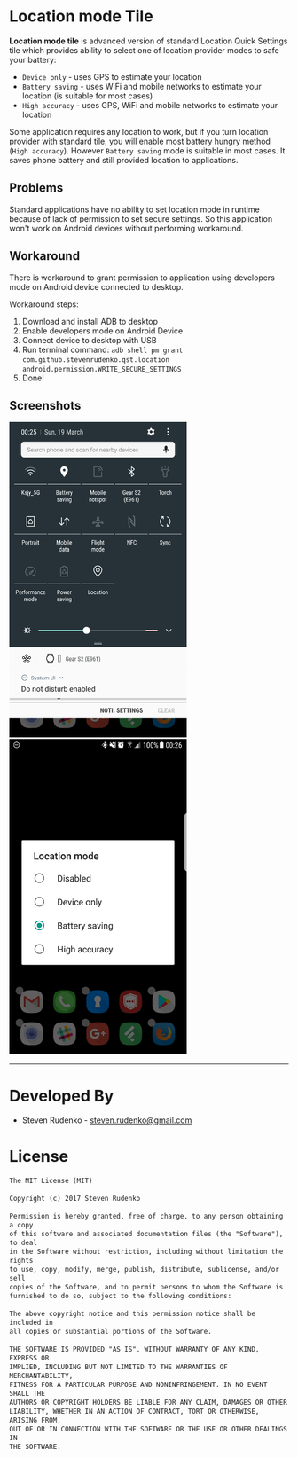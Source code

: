 Location mode Tile
===================

**Location mode tile** is advanced version of standard Location Quick Settings tile which provides ability to select one of location provider modes to safe your battery:
* `Device only` - uses GPS to estimate your location
* `Battery saving` - uses WiFi and mobile networks to estimate your location (is suitable for most cases)
* `High accuracy` - uses GPS, WiFi and mobile networks to estimate your location

Some application requires any location to work, but if you turn location provider with standard tile, you will enable most battery hungry method (`High accuracy`). However `Battery saving` mode is suitable in most cases. It saves phone battery and still provided location to applications.

Problems
-----------------------------------
Standard applications have no ability to set location mode in runtime because of lack of permission to set secure settings. So this application won't work on Android devices without performing workaround.

Workaround
-----------------------------------
There is workaround to grant permission to application using developers mode on Android device connected to desktop.

Workaround steps:
1. Download and install ADB to desktop
2. Enable developers mode on Android Device
3. Connect device to desktop with USB
4. Run terminal command: `adb shell pm grant com.github.stevenrudenko.qst.location android.permission.WRITE_SECURE_SETTINGS`
5. Done!

Screenshots
-----------

![Location mode Quick Settings tile](screenshot/tile.png)![Location mode selection dialog](screenshot/dialog.png)


-------------------------------------------------------------------------------

Developed By
============

* Steven Rudenko - <steven.rudenko@gmail.com>

License
=======
```
The MIT License (MIT)

Copyright (c) 2017 Steven Rudenko

Permission is hereby granted, free of charge, to any person obtaining a copy
of this software and associated documentation files (the "Software"), to deal
in the Software without restriction, including without limitation the rights
to use, copy, modify, merge, publish, distribute, sublicense, and/or sell
copies of the Software, and to permit persons to whom the Software is
furnished to do so, subject to the following conditions:

The above copyright notice and this permission notice shall be included in
all copies or substantial portions of the Software.

THE SOFTWARE IS PROVIDED "AS IS", WITHOUT WARRANTY OF ANY KIND, EXPRESS OR
IMPLIED, INCLUDING BUT NOT LIMITED TO THE WARRANTIES OF MERCHANTABILITY,
FITNESS FOR A PARTICULAR PURPOSE AND NONINFRINGEMENT. IN NO EVENT SHALL THE
AUTHORS OR COPYRIGHT HOLDERS BE LIABLE FOR ANY CLAIM, DAMAGES OR OTHER
LIABILITY, WHETHER IN AN ACTION OF CONTRACT, TORT OR OTHERWISE, ARISING FROM,
OUT OF OR IN CONNECTION WITH THE SOFTWARE OR THE USE OR OTHER DEALINGS IN
THE SOFTWARE.
```
